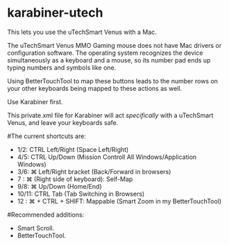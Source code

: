 karabiner-utech
===============

This lets you use the uTechSmart Venus with a Mac.

The uTechSmart Venus MMO Gaming mouse does not have Mac drivers or configuration software. The operating system recognizes the device simultaneously as a keyboard and a mouse, so its number pad ends up typing numbers and symbols like one.

Using BetterTouchTool to map these buttons leads to the number rows on your other keyboards being mapped to these actions as well.

Use Karabiner first.

This private.xml file for Karabiner will act _specifically_ with a uTechSmart Venus, and leave your keyboards safe. 

#The current shortcuts are:

* 1/2: CTRL Left/Right (Space Left/Right)
* 4/5: CTRL Up/Down (Mission Controll All Windows/Application Windows)
* 3/6: ⌘	Left/Right bracket (Back/Forward in browsers)
* 7  : ⌘	(Right side of keyboard): Self-Map
* 9/8: ⌘   Up/Down (Home/End)
* 10/11:  CTRL Tab (Tab Switching in Browsers)
* 12 : ⌘ + CTRL + SHIFT: Mappable (Smart Zoom in my BetterTouchTool)


#Recommended additions:
* Smart Scroll.
* BetterTouchTool.
